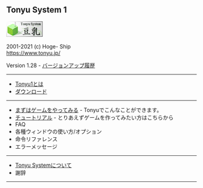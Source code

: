## Tonyu System 1

![banner.png](./img/banner.png)

2001-2021 (c) Hoge- Ship  
https://www.tonyu.jp/  

Version 1.28 - [バージョンアップ履歴](./dl-history.html)

***
- [Tonyu1とは](./about.html)
- [ダウンロード](./download.html)
***
- [まずはゲームをやってみる](./get-started.html) - Tonyuでこんなことができます。
- [チュートリアル](./tutorial.html) - とりあえずゲームを作ってみたい方はこちらから
- FAQ
- 各種ウィンドウの使い方/オプション
- 命令リファレンス
- エラーメッセージ
***
- [Tonyu Systemについて](./about2.html)
- 謝辞
***
